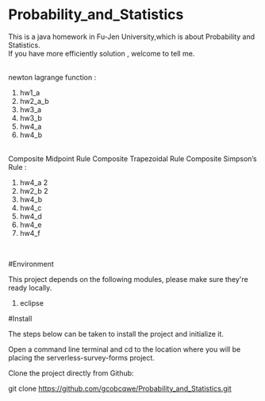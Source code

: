 # Probability_and_Statistics

This is a java homework in Fu-Jen University,which is about Probability and Statistics.<br>
If you have more efficiently solution , welcome to tell me. <br>

<br>
newton lagrange function :<br>
<ol>
<li>hw1_a</li>
<li>hw2_a_b</li>
<li>hw3_a</li>
<li>hw3_b</li>
<li>hw4_a</li>
<li>hw4_b</li>
</ol>

<br>
Composite Midpoint Rule Composite Trapezoidal Rule Composite Simpson’s Rule :<br>
<ol>
<li>hw4_a 2</li>
<li>hw2_b 2</li>
<li>hw4_b</li>
<li>hw4_c</li>
<li>hw4_d</li>
<li>hw4_e</li>
<li>hw4_f</li>
</ol>
<br>

#Environment

This project depends on the following modules, please make sure they're ready locally.

<ol>
<li>eclipse</li>
</ol>

#Install

The steps below can be taken to install the project and initialize it.

Open a command line terminal and cd to the location where you will be placing the serverless-survey-forms project.

Clone the project directly from Github:

git clone https://github.com/gcobcqwe/Probability_and_Statistics.git 


